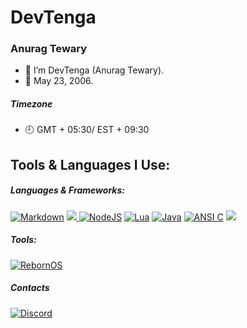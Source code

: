 # DevTenga
### Anurag Tewary

- 👋 I’m DevTenga (Anurag Tewary).
- 📆 May 23, 2006.

##### Timezone
- 🕘 GMT + 05:30/ EST + 09:30

## Tools & Languages I Use:

##### Languages & Frameworks:
<a href="https://daringfireball.net/projects/markdown/"><img src="https://img.shields.io/badge/Markdown-black?logo=markdown&style=for-the-badge" alt="Markdown"></a>
<a href="https://https://www.gnu.org/software/bash/"><img src="https://img.shields.io/badge/Bash-gray?logo=gnubash&style=for-the-badge&logoColor=white" atl="Bash"> </a>
<a href="https://node.js.org/"><img src="https://img.shields.io/badge/NodeJS-gray?logo=nodedotjs&style=for-the-badge" alt="NodeJS"></a>
<a href="https://lua.org/"><img src="https://img.shields.io/badge/Lua-b1b1b1?logo=lua&style=for-the-badge&logoColor=0000ff" alt="Lua"></a>
<a href="https://oracle.com/java/"><img src="https://img.shields.io/badge/Java-f8981d?logo=java&style=for-the-badge" alt="Java"></a>
<a href="https://ansi.org/"><img src="https://img.shields.io/badge/ANSI%20C-1ca4d9?logo=c&style=for-the-badge&logoColor=1149CD" alt="ANSI C"></a>
<a href="https://esolangs.org/wiki/Brainfuck/"><img src="https://img.shields.io/badge/Brainf%2a%2ak-red?logo=brain&style=for-the-badge"></a>
##### Tools:
<a href="https://rebornos.org/"><img src="https://img.shields.io/badge/RebornOS-black?style=for-the-badge&logo=data%3Aimage%2Fpng%3Bbase64%2CiVBORw0KGgoAAAANSUhEUgAAABkAAAAZCAYAAADE6YVjAAAABmJLR0QA%2FwD%2FAP%2BgvaeTAAAJ6ElEQVRIDQHdCSL2AAAAAAAAAAAAAAAAAAAAAAAAAAAAAAAAAAAAAAAAAAAAAAAAAAAAAAAAAAAAAAAAAAAAAAAAAAAAAAAAAAAAAAAAAAAAAAAAAAAAAAAAAAAAAAAAAAAAAAAAAAAAAAAAAAAAAAABAAAAAAAAAAAAAAAAAAAAAAAAAAAAAAAAACIrTAAAAA8AAAAAAAAAAAAAAAAAAAAAAAAAAAAAAAAAAAAAAAAAAAAAAAAAAAAAAAAA8QDe1bQAAAAAAAAAAAAAAAAAAAAAAAAAAAQAAAAAAAAAAAAAAAAAAAAAAAAAAAAiKzkAFBqzABQYAAAAAAAAAAAAAAABAAAA%2FwAA2M4AACcyAAABAAAAAAEAAAAAAAAAAAAA7ecAAAAAOgDe1ccAAAAAAAAAAAAAAAAAAAAABAAAAAAAAAAAAAAAAAAAAAAAAAAAAAEBlAAoMQAACAoAAAAAAAAAAAAAAAAAAAD%2FAADYzgAAHSIAAAABAAAAAAAAAAAAAAAAAAAUGAAA7OeUAAAAMwAAAAAAAAAAAAAAAAAAAAACAAAAAAAAAAAAAAAAAAAAAAAiK2EAJC4yAAgKAAAAAAAAAAAAAAAAAAAAAAAAAAAAAAAAAAAAAAAAAAAAAAAAAAAAAAAAAAAAAAgKAAAkLjIAIithAAAAAAAAAAAAAAAAAAAAAAMAAAAAAAAAAAAAAAAAIisMAAkLswAqNAsAAgIAAAAAAADv6gAA7uoAAPPwAADz7wAA7OcAAAcJAADz8AAA8%2FAAAP37AAAJCwAAAAAAAA0PAADp4zkADRCYAO%2Fr%2BgAAAAAAAAAAAgAAAAAAAAAAAAAAAAAAAH0AJjAWAAMEAAAAAAAA%2BfcAAObgAAAiKgAAIioAACIqAAAAAAAAIisAACIqAAAiKgAA5eAAAPn3AAAAAAAAAwQAACYwFgAAAH0AAAAAAAAAAAAAAAAEAAAAAAAAAAAAIislAAAAbgDq5QAADRAAAAgKAADg2QAANkMAABcdAAAAAAAA%2F%2F8AAAAAAAAaIAAAAQEAAAAAAAAEBAAAzsMAACcwAAD49gAA6%2BUAAAAAbgAiK5wA3tXbAAAAAAIAAAAAAAAAAAAAAIsANUIIABEVAADJuwAA29IAAAoNAAAXHQAAAAAAAAAAAAAAAAAAAAAAAAAAAAAAAAAAAAAAABcdAAAKDQAA29IAAMm7AAAQFAAANUIIAAAAiwAAAAAAAAAAAwAAAAAAIitDAB0lhgAbIgAADRAAABogAADXzAAA9%2FUAAA8SAAAOEQAAu6oAAMKzAAACAwAA0MQAAOvmAAAiKgAA49wAANbLAADv6gAAOEcAABEVAAAICgAA%2B%2FsoAAMDxADv698BACMsAgACA9MAOkkqAAcIAAAAAAAA6%2BYAAAkMAAAfJQAAy74AAO%2FrAAAyPgAARVYAAAAAAAAAAAAAu6oAAM7CAAAQFQAANUIAAOLbAAD39AAAFRoAAAAAAAD5%2BAAAxrfWAPz7LQIA%2F%2F9qACUuKgAHCAAAAAAAAP38AADi2wAAKTEAAA8TAABAUAAA%2Fv4AADlIAAAAAAAAAAAAAAAAAAA5SAAA%2Ff0AAEFQAAAQEwAAKTEAAOLbAAD9%2FAAAAAAAAAcIAAAlLioAAQFqAwARFqcAKzYRAAMDAAAAAAAA6%2BYAABohAAAZHwAAAAAAAOTeAAAaIQAAKDAAAAAAAAAAAAAAAAAAAAYHAAD6%2BgAA9fIAAA8TAAADBAAA%2F%2F4AAPDtAAAMDgAAAAAAAAkMAADh2SgCAAAAjwDp4wAAAAAAAAAAAAAUGAAA2M4AAPv5AAAAAAAAGiAAAMq8AAD08gAAAAAAAAAAAAAAAAAA9PEAAMm7AAAaIAAAAAAAAPv5AADXzgAAFBgAAAAAAAAAAAAA6eMAAAAAjwMAExjMAO7qVQAaIRUABAQAAAICAAAFBgAA8O0AAAgKAADGuAAA%2BPYAAP37AAAjKwAAAAAAAAAAAADBsgAA6eMAAOnjAAATGAAA3NUAAAsNAAAMDwAAAAAAAPn4AADRxdYA%2Fv1iAQAAAAAAIitDAB0lvAAnMAAAAAAAAPr4AADHuQAACAoAADtKAAAcIwAAvKsAAOTeAAAAAAAAAAAAABwiAABEVQAA5N0AAMW2AAD49gAAOUcAAAYIAAAAAAAA2dAAAOPbRADe1b0DAAAAAADv698AAwMxABMYKADu6gAA0cUAABkgAAASFgAALzoAAAEBAAAjLAAAMDwAAMy%2BAABjewAAJCwAAAEBAAAPEwAA7usAAAkLAADXzAAABggAAP79AADXzbAA3tWHAAAAAAIAAAAAAAAAAAAAAHUAy774AO%2FrAAA3RQAAJi8AAPb0AADp4wAAAAAAAAAAAAAAAAAAAAAAAAAAAAAAAAAAAAAAAOnjAAD28wAAJS4AADdFAADv6wAAy774AAAAdgAAAAAAAAAAAwAAAAAAAAAAAO%2Fr7gARFg4AIys7AA8SAAAAAAAADQ8AANPIAAAMDwAA8%2FAAAPPwAADb0QAAGR8AAPPwAADz8AAAzL8AACIqAAAEBQAABAUAAAEBAADp444A3tWpAAAAAAAAAAABAAAAAAAAAAAAAAAAACIrDAAJC90AOEYWAAMEAAAAAAAA7uoAAPf0AAAAAAAA%2FwAAANjNAAAoMwAAAQAAAAAAAAAJDAAAEhYAAAAAAAD9%2FAAAyLrqAPf1IwDe1fQAAAAAAAAAAAMAAAAAAAAAAAAAAAAA7%2Bv6AA0Q7QAFB08AEBMAAAAAAAAJCwAADhEAAA4RAAANEAAA39YAADA7AAAOEgAADhEAAAkLAAAAAAAAAAAAAOPcAADp420A3tXKAAAAAAAAAAAAAAAAAgAAAAAAAAAAAAAAAAAAAAAA3tWfANzSzgD49gAAAAAAAAAAAAAAAAAAAAAAAAAAAAAAAAAAAAAAAAAAAAAAAAAAAAAAAAAAAAD49gAA3NLOAN7VnwAAAAAAAAAAAAAAAAAAAAAEAAAAAAAAAAAAAAAAAAAAAAAAAAAA%2F%2F9sANnPxgATGQAAAAAAAAAAAAAAAAAAAP8AAAAAAADk3gAAAAEAAAAAAAAAAAAAAAAAAOznAAD%2F%2F2wAAAAAAAAAAAAAAAAAAAAAAAAAAAEAAAAAAAAAAAAAAAAAAAAAAAAAAAAAAAAAIitMAAAADwAAAAAAAAAAAAAAAAAAAAAAAAAAAAAAAAAAAAAAAAAAAAAAAAAAAAAAAADxAN7VtAAAAAAAAAAAAAAAAAAAAAAAAAAAAAAAAAAAAAAAAAAAAAAAAAAAAAAAAAAAAAAAAAAAAAAAAAAAAAAAAAAAAAAAAAAAAAAAAAAAAAAAAAAAAAAAAAAAAAAAAAAAAAAAAAAAAAAAAAAAAAAAAAAAAAAAAAAAAAAAAAAgv2AM7Sz97QAAAABJRU5ErkJggg%3D%3D" alt="RebornOS"></a>

##### Contacts
<a href="https://discord.com/"><img src="https://img.shields.io/badge/Discord-Anurag____%231000-36393f?logo=discord&style=flat&logoColor=ffffff&labelColor=5662f6" alt="Discord"></a>
